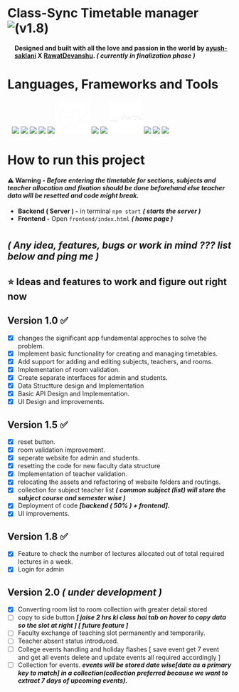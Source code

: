 # **Class-Sync Timetable manager (v1.8)** <img src="frontend/assets/image/logo.png" height="110" align="left"/>
**Designed and built with all the love and passion in the world by
<a class="link-danger" href="https://github.com/ayush-saklani"><b>ayush-saklani</b></a>
<b>X</b>
<a class="link-primary" href="https://github.com/RawatDevanshu"><b>RawatDevanshu</b></a>.
_( currently in finalization phase )_**

# **Languages, Frameworks and Tools**
<div align="left" style="margin: 10px;">
<img src="https://cdn.jsdelivr.net/gh/devicons/devicon@latest/icons/html5/html5-original.svg" height="75"/>
<img src="https://cdn.jsdelivr.net/gh/devicons/devicon@latest/icons/css3/css3-original.svg" height="75"/>
<img src="https://cdn.jsdelivr.net/gh/devicons/devicon@latest/icons/javascript/javascript-original.svg" height="75"/>
<img src="https://cdn.jsdelivr.net/gh/devicons/devicon@latest/icons/bootstrap/bootstrap-original.svg"height="75"/>
<img src="https://static-00.iconduck.com/assets.00/node-js-icon-454x512-nztofx17.png"height="75"/>
<img src="./assets/img/expressjs-logo.png"height="75"/>
<img src="https://cdn.jsdelivr.net/gh/devicons/devicon@latest/icons/mongodb/mongodb-original-wordmark.svg" height="75"/>
<img src="https://cdn.jsdelivr.net/gh/devicons/devicon@latest/icons/mongoose/mongoose-original-wordmark.svg" height="75"/>
<img src="./assets/img/vercel-logo.png"height="75"/>
<img src="https://cdn.jsdelivr.net/gh/devicons/devicon@latest/icons/npm/npm-original-wordmark.svg" height="75"/>
<img src="https://cdn.jsdelivr.net/gh/devicons/devicon@latest/icons/postman/postman-original.svg"height=75/>
<img src="https://cdn.jsdelivr.net/gh/devicons/devicon@latest/icons/json/json-plain.svg" height="75"/>
<!-- <img src="https://cdn.jsdelivr.net/gh/devicons/devicon@latest/icons/react/react-original.svg" height="75"/> -->
<!-- <img src="https://cdn.jsdelivr.net/gh/devicons/devicon@latest/icons/nextjs/nextjs-original.svg" height=75/> -->
</div>

# How to run this project
#### ⚠️ Warning - *Before entering the timetable for sections, subjects and teacher allocation and fixation  should be done beforehand else teacher data will be resetted and code might break.*
- **Backend ( Server ) -** in terminal `npm start` ***( starts the server )***
- **Frontend -** Open `frontend/index.html` ***( home page )*** 

#

##  _( Any idea, features, bugs or work in mind ??? list below and ping me )_
## ⭐ Ideas and features to work and figure out right now

## Version 1.0  ✅
- [x] changes the significant app fundamental approches to solve the problem. 
- [x] Implement basic functionality for creating and managing timetables.
- [x] Add support for adding and editing subjects, teachers, and rooms.
- [x] Implementation of room validation.
- [x] Create separate interfaces for admin and students.
- [x] Data Structture design and Implementation
- [x] Basic API Design and Implementation.
- [x] UI Design and improvements.

## Version 1.5  ✅
- [x] reset button.
- [x] room validation improvement.
- [x] seperate website for admin and students.
- [x] resetting the code for new faculty data structure
- [x] Implementation of teacher validation.
- [x] relocating the assets and refactoring of website folders and routings.
- [x] collection for subject teacher list ___( common subject (list) will store the subject course and semester wise )___
- [x] Deployment of code ___[backend ( 50% ) + frontend].___
- [x] UI improvements.
 
## Version 1.8 ✅
- [x] Feature to check the number of lectures allocated out of total required lectures in a week.
- [x] Login for admin

## Version 2.0 *( under development )*
- [x] Converting room list to room collection with greater detail stored
- [ ] copy to side button ***[ jaise 2 hrs ki class hai tab on hover to copy data so the slot at right ] [ future feature ]***
- [ ] Faculty exchange of teaching slot permanently and temporarily.
- [ ] Teacher absent status introduced.
- [ ] College events handling and holiday flashes [ save event get 7 event and get all events delete and update events all required accordingly  ]
- [ ] Collection for events.
___events will be stored date wise[date as a primary key to match] in a collection(collection preferred because we want to extract 7 days of upcoming events).___